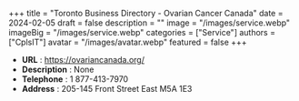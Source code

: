 +++
title = "Toronto Business Directory - Ovarian Cancer Canada"
date = 2024-02-05
draft = false
description = ""
image = "/images/service.webp"
imageBig = "/images/service.webp"
categories = ["Service"]
authors = ["CplsIT"]
avatar = "/images/avatar.webp"
featured = false
+++


* **URL** :  https://ovariancanada.org/
* **Description** : None
* **Telephone** : 1 877-413-7970
* **Address** : 205-145 Front Street East M5A 1E3